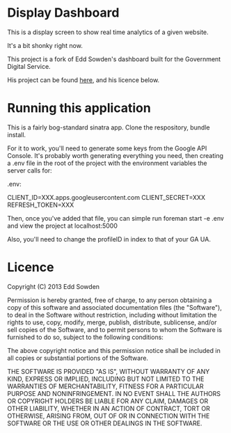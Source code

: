 # Display Dashboard

This is a display screen to show real time analytics of a given website. 

It's a bit shonky right now.

This project is a fork of Edd Sowden's dashboard built for the Government Digital Service.  

His project can be found [here](https://github.com/edds/display-screen), and his licence below.

# Running this application

This is a fairly bog-standard sinatra app.  Clone the respository, bundle install.

For it to work, you'll need to generate some keys from the Google API Console.  It's probably worth generating everything you need, then creating a .env file in the root of the project with the environment variables the server calls for:

.env:

CLIENT_ID=XXX.apps.googleusercontent.com
CLIENT_SECRET=XXX
REFRESH_TOKEN=XXX

Then, once you've added that file, you can simple run foreman start -e .env and view the project at localhost:5000

Also, you'll need to change the profileID in index to that of your GA UA.

# Licence

Copyright (C) 2013 Edd Sowden

Permission is hereby granted, free of charge, to any person obtaining a copy of
this software and associated documentation files (the "Software"), to deal in
the Software without restriction, including without limitation the rights to
use, copy, modify, merge, publish, distribute, sublicense, and/or sell copies
of the Software, and to permit persons to whom the Software is furnished to do
so, subject to the following conditions:

The above copyright notice and this permission notice shall be included in all
copies or substantial portions of the Software.

THE SOFTWARE IS PROVIDED "AS IS", WITHOUT WARRANTY OF ANY KIND, EXPRESS OR
IMPLIED, INCLUDING BUT NOT LIMITED TO THE WARRANTIES OF MERCHANTABILITY,
FITNESS FOR A PARTICULAR PURPOSE AND NONINFRINGEMENT. IN NO EVENT SHALL THE
AUTHORS OR COPYRIGHT HOLDERS BE LIABLE FOR ANY CLAIM, DAMAGES OR OTHER
LIABILITY, WHETHER IN AN ACTION OF CONTRACT, TORT OR OTHERWISE, ARISING FROM,
OUT OF OR IN CONNECTION WITH THE SOFTWARE OR THE USE OR OTHER DEALINGS IN THE
SOFTWARE.

